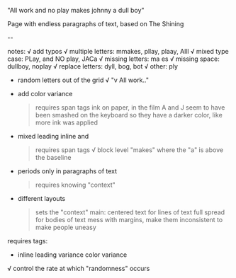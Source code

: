 "All work and no play makes johnny a dull boy"

Page with endless paragraphs of text, based on The Shining

--

notes:
√ add typos
  √   multiple letters:         mmakes, pllay, plaay, Alll
  √   mixed type case:          PLay, and NO play, JACa
  √   missing letters:          ma es
  √   missing space:            dullboy, noplay
  √   replace letters:          dyll, bog, bot
  √   other:                    ply

- random letters out of the grid
  √   "v All work.."

- add color variance
  > requires span tags
  ink on paper, in the film A and J seem to have been smashed on the keyboard
  so they have a darker color, like more ink was applied

- mixed leading
  inline and
    > requires span tags
  √ block level
  "makes" where the "a" is above the baseline

- periods only in paragraphs of text
  > requires knowing "context"

- different layouts
  > sets the "context"
  main:
    centered text for lines of text
    full spread for bodies of text
  mess with margins, make them inconsistent to make people uneasy

requires <span/> tags:
- inline leading variance
  color variance


√ control the rate at which "randomness" occurs
